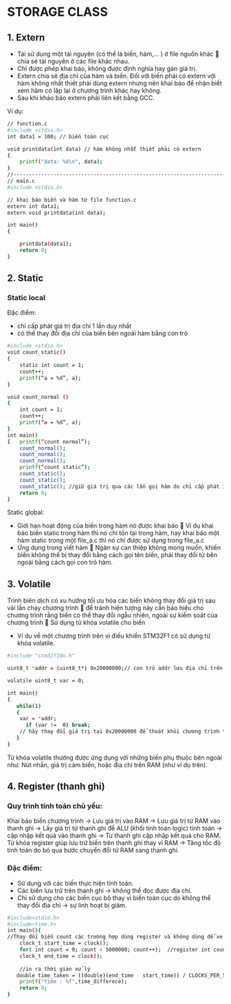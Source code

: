 # STORAGE CLASS
## 1. Extern
+ Tái sử dụng một tài nguyên (có thể là biến, hàm,… ) ở file nguồn khác  chia sẻ tài nguyên ở các file khác nhau.
+ Chỉ được phép khai báo, không được định nghĩa hay gán giá trị.
+ Extern chia sẻ địa chỉ của hàm và biến. Đối với biến phải có extern với hàm không nhất thiết phải dùng extern nhưng nên khai báo để nhận biết xem hàm có lặp lại ở chương trình khác hay không.
+ Sau khi kháo báo extern phải liên kết bằng GCC.  

Ví dụ:
``` bash
// function.c
#include <stdio.h>
int data1 = 100; // biến toàn cục

void printdata(int data) // hàm không nhất thiết phải có extern
{
    printf("data: %d\n", data);
}
//---------------------------------------------------------------------
// main.c
#include <stdio.h>

// khai báo biến và hàm từ file function.c
extern int data1; 
extern void printdata(int data); 

int main()
{

    printdata(data1);
    return 0;
}
```
## 2. Static
### Static local
Đặc điểm:   
+ chỉ cấp phát giá trị địa chỉ 1 lần duy nhất
+ có thể thay đổi địa chỉ của biến bên ngoài hàm bằng con trỏ
``` bash
#include <stdio.h>
void count_static()
{
	static int count = 1;	 
	count++;
	printf(“a = %d”, a);
}

void count_normal ()
{
	int count = 1;	 
	count++;
	printf(“a = %d”, a);
}
int main()
{	printf(“count normal”);
	count_normal();
	count_normal();
	count_normal();
	printf(“count static”);
	count_static();
	count_static();
	count_static();	//giữ giá trị qua các lần gọi hàm do chỉ cấp phát 1 lần địa chỉ duy nhất
	return 0;
}
```
Static global:  
+ Giới hạn hoạt động của biến trong hàm nó được khai báo  Ví dụ khai báo biến static trong hàm thì nó chỉ tồn tại trong hàm, hay khai báo một hàm static trong một file_a.c thì nó chỉ được sử dụng trong file_a.c
+ Ứng dụng trong viết hàm  Ngăn sự can thiệp không mong muốn, khiến biến không thể bị thay đổi bằng cách gọi tên biến, phải thay đổi từ bên ngoài bằng cách gọi con trỏ hàm.
## 3. Volatile
Trình biên dịch có xu hướng tối ưu hóa các biến không thay đổi giá trị sau vài lần chạy chương trình  để tránh hiện tượng này cần báo hiệu cho chương trình rằng biến có thể thay đổi ngẫu nhiên, ngoài sự kiểm soát của chương trình  Sử dụng từ khóa volatile cho biến  
- Ví dụ về một chương trình trên vi điều khiển STM32F1 có sử dụng từ khóa volatile.
``` bash
#include "stm32f10x.h"

uint8_t *addr = (uint8_t*) 0x20000000;// con trỏ addr lưu địa chỉ trên RAM 

volatile uint8_t var = 0;

int main()
{
   while(1)
   {	
	var = *addr;	
      if (var !=  0) break;
	// hãy thay đổi giá trị tại 0x20000000 để thoát khỏi chương trình trong lúc debug
   }
}
```
Từ khóa volatile thường được ứng dụng với những biến phụ thuộc bên ngoài như: Nút nhấn, giá trị cảm biến, hoặc địa chỉ trên RAM (như ví dụ trên).
## 4. Register (thanh ghi)
### Quy trình tính toán chủ yếu:  
Khai báo biến chương trình -> Lưu giá trị vào RAM -> Lưu giá trị từ RAM vào thanh ghi -> Lấy giá trị từ thanh ghi để ALU (khối tính toán logic) tính toán -> cập nhập kết quả vào thanh ghi -> Từ thanh ghi cập nhập kết quả cho RAM.  
Từ khóa register giúp lưu trữ biến trên thanh ghi thay vì RAM -> Tăng tốc độ tính toán do bỏ qua bước chuyển đổi từ RAM sang thanh ghi.  
### Đặc điểm: 
+ Sử dụng với các biến thực hiện tính toán. 
+ Các biến lưu trữ trên thanh ghi -> không thể đọc được địa chỉ.
+ Chỉ sử dụng cho các biến cục bộ thay vì biến toàn cục do không thể thay đổi địa chỉ -> sự linh hoạt bị giảm.
``` bash
#include<stdio.h>
#include<time.h>
int main(){
//Thay đổi biến count các trường hợp dùng register và không dùng để xe sự khác biệt
    clock_t start_time = clock();
    for( int count = 0; count < 5000000; count++);	//register int count = 0;
    clock_t end_time = clock();
    
    //in ra thời gian xử lý 
   double time_taken = ((double)(end_time - start_time)) / CLOCKS_PER_SEC;
    printf("time : %f",time_differece);
    return 0;
}
```

